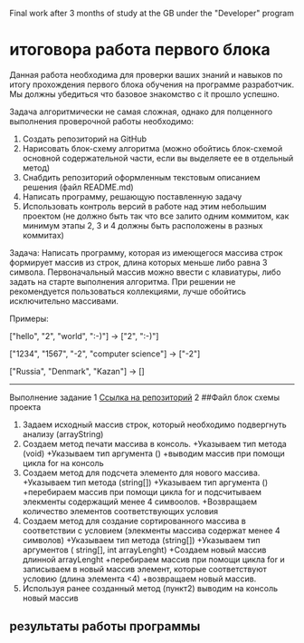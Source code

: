 Final work after 3 months of study at the GB under the "Developer" program
# итоговора работа первого блока
Данная работа необходима для проверки ваших знаний и навыков по итогу прохождения первого блока обучения на программе разработчик. Мы должны убедиться что базовое знакомство с it прошло успешно.

Задача алгоритмически не самая сложная, однако для полценного выполнения проверочной работы необходимо:
1. Создать репозиторий на GitHub
2. Нарисовать блок-схему алгоритма (можно обойтись блок-схемой основной содержательной части, если вы выделяете ее в отдельный метод)
3. Снабдить репозиторий оформленным текстовым описанием решения (файл README.md)
4. Написать программу, решающую поставленную задачу
5. Использовать контроль версий в работе над этим небольшим проектом (не должно быть так что все залито одним коммитом, как минимум этапы 2, 3 и 4 должны быть расположены в разных коммитах)

Задача: Написать программу, которая из имеющегося массива строк формирует массив из строк, длина которых меньше либо равна 3 символа. Первоначальный массив можно ввести с клавиатуры, либо задать на старте выполнения алгоритма. При решении не рекомендуется пользоваться коллекциями, лучше обойтись исключительно массивами.

Примеры:

["hello", "2", "world", ":-)"] -> ["2", ":-)"]

["1234", "1567", "-2", "computer science"] -> ["-2"]

["Russia", "Denmark", "Kazan"] -> []




---
Выполнение задание
1 [ Ссылка на репозиторий](https://github.com/MikhailYurkov/HomeWork)
2 ##Файл блок схемы проекта

1. Задаем исходный массив строк, который необходимо подвергнуть анализу (arrayString)
2. Создаем метод печати массива в консоль.
+Указываем тип метода (void)
+Указываем тип аргумента ()
+выводим массив при помощи цикла for на консоль
3. Создаем метод для подсчета элементо для нового массива.
+Указываем тип метода (string[])
+Указываем тип аргумента ()
+перебираем массив при помощи цикла for и подсчитываем элекменты содержащий менее 4 симвоолов.
+Возвращаем количество элементов соответствующих условия
4. Создаем метод для создание сортированного массива в соответствии с условием (элекменты массива содержат менее 4 символов)
+Указываем тип метода (string[])
+Указываем тип аргументов ( string[], int arrayLenght)
+Создаем новый массив длинной arrayLenght
+перебираем массив при помощи цикла for и записываем в новый массив элемент, которые соответствуют условию (длина элемента <4)
+возвращаем новый массив.
5. Используя ранее созданный метод (пункт2) выводим на консоль новый массив

## результаты работы программы